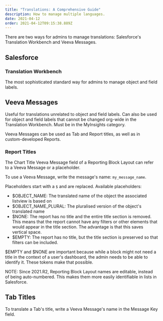 ```yaml
---
title: "Translations: A Comprehensive Guide"
description: How to manage multiple languages.
date: 2021-04-12
order: 2021-04-12T09:15:38.889Z
---
```


There are two ways for admins to manage translations: Salesforce's Translation Workbench and Veeva Messages.

## Salesforce

### Translation Workbench

The most sophisticated standard way for admins to manage object and field labels.

## Veeva Messages

Useful for translations unrelated to object and field labels. Can also be used for object and field labels that cannot be changed org-wide in the Translation Workbench. Must be in the MyInsights category.

Veeva Messages can be used as Tab and Report titles, as well as in custom-developed Reports.

### Report Titles

The Chart Title Veeva Message field of a Reporting Block Layout can refer to a Veeva Message or a placeholder.

To use a Veeva Message, write the message's name: `my_message_name`.

Placeholders start with a `$` and are replaced. Available placeholders:

- $OBJECT_NAME: The translated name of the object the associated listview is based on
- $OBJECT_NAME_PLURAL: The pluralised version of the object's translated name
- $NONE: The report has no title and the entire title section is removed. This means that the report cannot have any filters or other elements that would appear in the title section. The advantage is that this saves vertical space.
- $EMPTY: The report has no title, but the title section is preserved so that filters can be included.

$EMPTY and $NONE are important because while a block might not need a title in the context of a user's dashboard, the admin needs to be able to identify it. These tokens make that possible.

NOTE: Since 2021.R2, Reporting Block Layout names are editable, instead of being auto-numbered. This makes them more easily identifiable in lists in Salesforce.

## Tab Titles

To translate a Tab's title, write a Veeva Message's name in the Message Key field.

